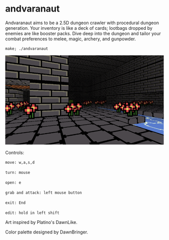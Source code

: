 # andvaranaut

Andvaranaut aims to be a 2.5D dungeon crawler with procedural dungeon generation.
Your inventory is like a deck of cards; lootbags dropped by enemies are like booster packs.
Dive deep into the dungeon and tailor your combat preferences to melee, magic, archery, and gunpowder.

    make; ./andvaranaut

![Screenshot](scrots/2017-12-12-004555_800x450_scrot.png)

Controls:

    move: w,a,s,d

    turn: mouse

    open: e

    grab and attack: left mouse button

    exit: End

    edit: hold in left shift

Art inspired by Platino's DawnLike.

Color palette designed by DawnBringer.
